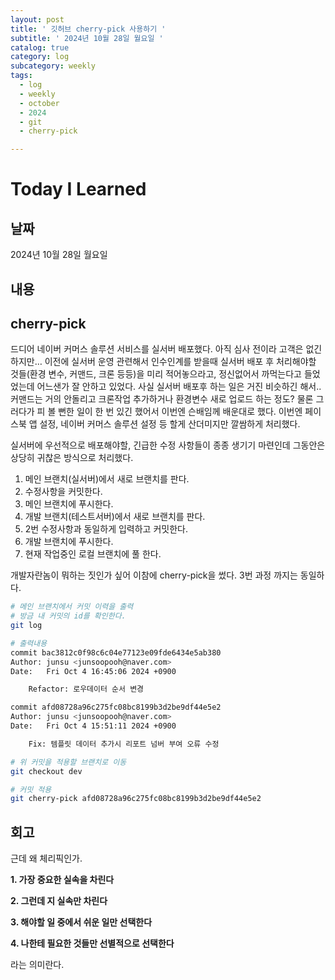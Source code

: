 ```yaml
---
layout: post
title: ' 깃허브 cherry-pick 사용하기 '
subtitle: ' 2024년 10월 28일 월요일 '
catalog: true
category: log
subcategory: weekly
tags:
  - log
  - weekly
  - october
  - 2024
  - git
  - cherry-pick

---
```


# Today I Learned

## 날짜

2024년 10월 28일 월요일

## 내용

## cherry-pick

 드디어 네이버 커머스 솔루션 서비스를 실서버 배포했다. 아직 심사 전이라 고객은 없긴하지만… 이전에 실서버 운영 관련해서 인수인계를 받을때 실서버 배포 후 처리해야할 것들(환경 변수, 커맨드, 크론 등등)을 미리 적어놓으라고, 정신없어서 까먹는다고 들었었는데 어느샌가 잘 안하고 있었다. 사실 실서버 배포후 하는 일은 거진 비슷하긴 해서.. 커맨드는 거의 안돌리고 크론작업 추가하거나 환경변수 새로 업로드 하는 정도? 물론 그러다가 피 볼 뻔한 일이 한 번 있긴 했어서 이번엔 슨배임께 배운대로 했다. 이번엔 페이스북 앱 설정, 네이버 커머스 솔루션 설정 등 할게 산더미지만 깔쌈하게 처리했다.

 실서버에 우선적으로 배포해야할, 긴급한 수정 사항들이 종종 생기기 마련인데 그동안은 상당히 귀찮은 방식으로 처리했다.

1. 메인 브랜치(실서버)에서 새로 브랜치를 판다.
2. 수정사항을 커밋한다.
3. 메인 브랜치에 푸시한다.
4. 개발 브랜치(테스트서버)에서 새로 브랜치를 판다.
5. 2번 수정사항과 동일하게 입력하고 커밋한다.
6. 개발 브랜치에 푸시한다.
7. 현재 작업중인 로컬 브랜치에 풀 한다.

개발자란놈이 뭐하는 짓인가 싶어 이참에 cherry-pick을 썼다. 3번 과정 까지는 동일하다.

```bash
# 메인 브랜치에서 커밋 이력을 출력
# 방금 내 커밋의 id를 확인한다.
git log

# 출력내용
commit bac3812c0f98c6c04e77123e09fde6434e5ab380
Author: junsu <junsoopooh@naver.com>
Date:   Fri Oct 4 16:45:06 2024 +0900

    Refactor: 로우데이터 순서 변경

commit afd08728a96c275fc08bc8199b3d2be9df44e5e2
Author: junsu <junsoopooh@naver.com>
Date:   Fri Oct 4 15:51:11 2024 +0900

    Fix: 템플릿 데이터 추가시 리포트 넘버 부여 오류 수정

```

```bash
# 위 커밋을 적용할 브랜치로 이동
git checkout dev

# 커밋 적용
git cherry-pick afd08728a96c275fc08bc8199b3d2be9df44e5e2
```

## 회고

근데 왜 체리픽인가.

**1. 가장 중요한 실속을 차린다**

**2. 그런데 지 실속만 차린다**

**3. 해야할 일 중에서 쉬운 일만 선택한다**

**4. 나한테 필요한 것들만 선별적으로 선택한다**

라는 의미란다.